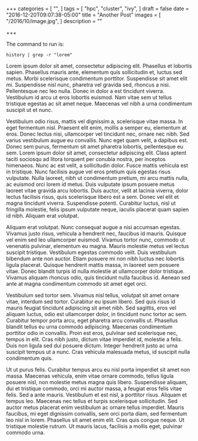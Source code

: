 +++
categories = [
  "",
]
tags = [
  "hpc",
  "cluster",
  "ivy",
]
draft = false
date = "2016-12-20T09:07:38-05:00"
title = "Another Post"
images = [
  "/2016/10/image.jpg",
]
description = ""

+++

The command to run is:

<code>history | grep -r "lorem"</code>

Lorem ipsum dolor sit amet, consectetur adipiscing elit. Phasellus et lobortis sapien. Phasellus mauris ante, elementum quis sollicitudin et, luctus sed metus. Morbi scelerisque condimentum porttitor. Suspendisse sit amet elit mi. Suspendisse nisl nunc, pharetra vel gravida sed, rhoncus a nisi. Pellentesque nec leo nulla. Donec in dolor a est tincidunt viverra. Vestibulum id arcu ut eros lobortis euismod. Nam vitae sem ut tellus tristique egestas ac sit amet neque. Maecenas vel nibh a urna condimentum suscipit ut et nunc.

Vestibulum odio risus, mattis vel dignissim a, scelerisque vitae massa. In eget fermentum nisl. Praesent elit enim, mollis a semper eu, elementum at eros. Donec lectus nisi, ullamcorper vel tincidunt nec, ornare nec nibh. Sed varius vestibulum augue eu convallis. Nunc eget quam velit, a dapibus est. Donec sem purus, fermentum sit amet pharetra lobortis, pellentesque eu sem. Lorem ipsum dolor sit amet, consectetur adipiscing elit. Class aptent taciti sociosqu ad litora torquent per conubia nostra, per inceptos himenaeos. Nunc ac est velit, a sollicitudin dolor. Fusce mattis vehicula est in tristique. Nunc facilisis augue vel eros pretium quis egestas risus vulputate. Nulla laoreet, nibh ut condimentum pretium, mi arcu mattis nulla, ac euismod orci lorem id metus. Duis vulputate ipsum posuere metus laoreet vitae gravida arcu lobortis. Duis auctor, velit at lacinia viverra, dolor lectus facilisis risus, quis scelerisque libero est a sem. Donec vel elit et magna tincidunt viverra. Suspendisse potenti. Curabitur luctus, nisl ut fringilla molestie, felis ipsum vulputate neque, iaculis placerat quam sapien id nibh. Aliquam erat volutpat.

Aliquam erat volutpat. Nunc consequat augue a nisi accumsan egestas. Vivamus justo risus, vehicula a hendrerit nec, faucibus id mauris. Quisque vel enim sed leo ullamcorper euismod. Vivamus tortor nunc, commodo ut venenatis pulvinar, elementum eu magna. Mauris molestie metus vel lectus suscipit tristique. Vestibulum egestas commodo velit. Duis vestibulum bibendum ante non auctor. Etiam posuere mi non nibh luctus nec lobortis ligula placerat. Quisque hendrerit mattis massa, in laoreet sem posuere vitae. Donec blandit turpis id nulla molestie at ullamcorper dolor tristique. Vivamus aliquam rhoncus odio, quis tincidunt nulla faucibus id. Aenean sed ante at magna condimentum commodo sit amet eget orci.

Vestibulum sed tortor sem. Vivamus nisl tellus, volutpat sit amet ornare vitae, interdum sed tortor. Curabitur eu ipsum libero. Sed quis risus id mauris feugiat tincidunt adipiscing sit amet nibh. Sed sagittis, eros vel aliquam luctus, odio est ullamcorper dolor, in tincidunt nunc tortor ac sem. Curabitur tempor porta arcu, eget pharetra arcu convallis ut. Phasellus blandit tellus eu urna commodo adipiscing. Maecenas condimentum porttitor odio in convallis. Proin est eros, pulvinar sed scelerisque nec, tempus in elit. Cras nibh justo, dictum vitae imperdiet id, molestie a felis. Duis non ligula sed dui posuere dictum. Integer hendrerit justo ac urna suscipit tempus ut a nunc. Cras vehicula malesuada metus, id suscipit nulla condimentum quis.

Ut ut purus felis. Curabitur tempus arcu eu nisl porta imperdiet sit amet non massa. Maecenas vehicula, enim vitae ornare commodo, tellus ligula posuere nisl, non molestie metus magna quis libero. Suspendisse aliquam, dui et tristique commodo, orci mi auctor massa, a feugiat eros felis vitae felis. Sed a ante mauris. Vestibulum et est nisl, a porttitor risus. Aliquam et tempus leo. Maecenas nec tellus et turpis scelerisque sollicitudin. Sed auctor metus placerat enim vestibulum ac ornare tellus imperdiet. Mauris faucibus, mi eget dignissim convallis, sem orci porta diam, sed fermentum leo nisl in lorem. Phasellus sit amet enim elit. Cras quis congue neque. Ut tristique molestie rutrum. Ut mauris lacus, facilisis a mollis eget, pulvinar commodo urna.
